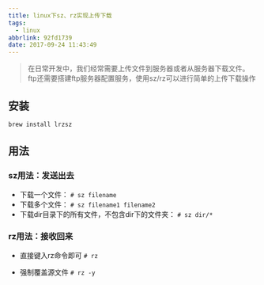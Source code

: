 ```yaml
---
title: linux下sz、rz实现上传下载
tags:
  - linux
abbrlink: 92fd1739
date: 2017-09-24 11:43:49
---
```

> 在日常开发中，我们经常需要上传文件到服务器或者从服务器下载文件。ftp还需要搭建ftp服务器配置服务，使用sz/rz可以进行简单的上传下载操作

## 安装

```bash
brew install lrzsz
```

## 用法

### sz用法：发送出去

+ 下载一个文件： 
`# sz filename` 
+ 下载多个文件： 
`# sz filename1 filename2`
+ 下载dir目录下的所有文件，不包含dir下的文件夹： 
`# sz dir/*`

### rz用法：接收回来

+ 直接键入rz命令即可
`# rz`

+ 强制覆盖源文件
`# rz -y`